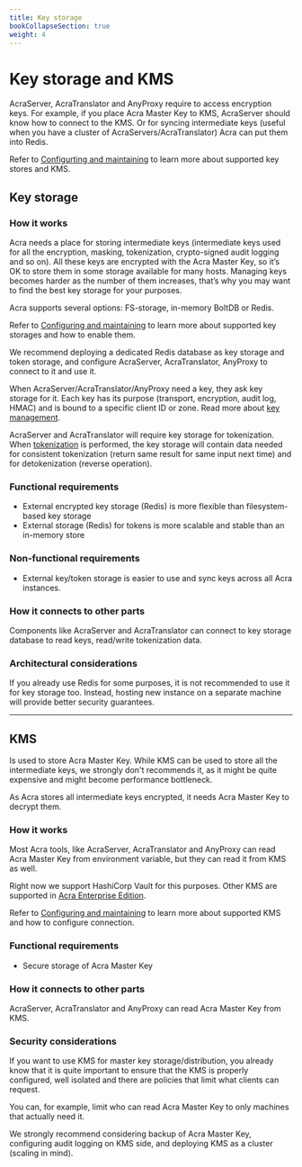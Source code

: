 ```yaml
---
title: Key storage
bookCollapseSection: true
weight: 4
---
```


# Key storage and KMS

AcraServer, AcraTranslator and AnyProxy require to access encryption keys. For example, if you place Acra Master Key to KMS, AcraServer should know how to connect to the KMS. Or for syncing intermediate keys (useful when you have a cluster of AcraServers/AcraTranslator) Acra can put them into Redis.

Refer to [Configurting and maintaining](/acra/configuring-maintaining/key-storing/) to learn more about supported key stores and KMS.


## Key storage

### How it works

Acra needs a place for storing intermediate keys (intermediate keys used for all the encryption, masking, tokenization, crypto-signed audit logging and so on). All these keys are encrypted with the Acra Master Key, so it’s OK to store them in some storage available for many hosts. Managing keys becomes harder as the number of them increases, that’s why you may want to find the best key storage for your purposes.

Acra supports several options: FS-storage, in-memory BoltDB or Redis.

Refer to [Configuring and maintaining](/acra/configuring-maintaining/key-storing/kv-stores/) to learn more about supported key storages and how to enable them.

We recommend deploying a dedicated Redis database as key storage and token storage, and configure AcraServer, AcraTranslator, AnyProxy to connect to it and use it.

When AcraServer/AcraTranslator/AnyProxy need a key, they ask key storage for it. Each key has its purpose (transport, encryption, audit log, HMAC) and is bound to a specific client ID or zone. Read more about [key management](/acra/security-controls/key-management/).

AcraServer and AcraTranslator will require key storage for tokenization. When [tokenization](/acra/security-controls/tokenization/) is performed, the key storage will contain data needed for consistent tokenization (return same result for same input next time) and for detokenization (reverse operation).

### Functional requirements

* External encrypted key storage (Redis) is more flexible than filesystem-based key storage
* External storage (Redis) for tokens is more scalable and stable than an in-memory store


### Non-functional requirements

* External key/token storage is easier to use and sync keys across all Acra instances.

### How it connects to other parts

Components like AcraServer and AcraTranslator can connect to key storage database to read keys, read/write tokenization data.

### Architectural considerations

If you already use Redis for some purposes, it is not recommended to use it for key storage too.
Instead, hosting new instance on a separate machine will provide better security guarantees.

---

## KMS

Is used to store Acra Master Key. While KMS can be used to store all the intermediate keys, we strongly don't recommends it, as it might be quite expensive and might become performance bottleneck.

As Acra stores all intermediate keys encrypted, it needs Acra Master Key to decrypt them. 

### How it works

Most Acra tools, like AcraServer, AcraTranslator and AnyProxy can read Acra Master Key from environment variable, but they can read it from KMS as well.

Right now we support HashiCorp Vault for this purposes. Other KMS are supported in [Acra Enterprise Edition](/acra/enterprise-edition/).

Refer to [Configuring and maintaining](/acra/configuring-maintaining/key-storing/kms/) to learn more about supported KMS and how to configure connection.


### Functional requirements

* Secure storage of Acra Master Key


### How it connects to other parts

AcraServer, AcraTranslator and AnyProxy can read Acra Master Key from KMS.


### Security considerations

If you want to use KMS for master key storage/distribution, you already know that it is quite important
to ensure that the KMS is properly configured, well isolated and there are policies that limit what clients can request.

You can, for example, limit who can read Acra Master Key to only machines that actually need it.

We strongly recommend considering backup of Acra Master Key, configuring audit logging on KMS side, and deploying KMS as a cluster (scaling in mind).

